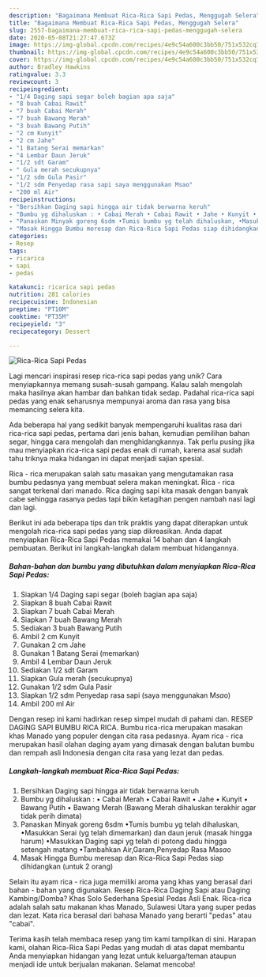 ```yaml
---
description: "Bagaimana Membuat Rica-Rica Sapi Pedas, Menggugah Selera"
title: "Bagaimana Membuat Rica-Rica Sapi Pedas, Menggugah Selera"
slug: 2557-bagaimana-membuat-rica-rica-sapi-pedas-menggugah-selera
date: 2020-05-08T21:27:47.673Z
image: https://img-global.cpcdn.com/recipes/4e9c54a600c3bb50/751x532cq70/rica-rica-sapi-pedas-foto-resep-utama.jpg
thumbnail: https://img-global.cpcdn.com/recipes/4e9c54a600c3bb50/751x532cq70/rica-rica-sapi-pedas-foto-resep-utama.jpg
cover: https://img-global.cpcdn.com/recipes/4e9c54a600c3bb50/751x532cq70/rica-rica-sapi-pedas-foto-resep-utama.jpg
author: Bradley Hawkins
ratingvalue: 3.3
reviewcount: 3
recipeingredient:
- "1/4 Daging sapi segar boleh bagian apa saja"
- "8 buah Cabai Rawit"
- "7 buah Cabai Merah"
- "7 buah Bawang Merah"
- "3 buah Bawang Putih"
- "2 cm Kunyit"
- "2 cm Jahe"
- "1 Batang Serai memarkan"
- "4 Lembar Daun Jeruk"
- "1/2 sdt Garam"
- " Gula merah secukupnya"
- "1/2 sdm Gula Pasir"
- "1/2 sdm Penyedap rasa sapi saya menggunakan Msao"
- "200 ml Air"
recipeinstructions:
- "Bersihkan Daging sapi hingga air tidak berwarna keruh"
- "Bumbu yg dihaluskan : • Cabai Merah • Cabai Rawit • Jahe • Kunyit • Bawang Putih • Bawang Merah (Bawang Merah dihaluskan terakhir agar tidak perih dimata)"
- "Panaskan Minyak goreng 6sdm •Tumis bumbu yg telah dihaluskan, •Masukkan Serai (yg telah dimemarkan) dan daun jeruk (masak hingga harum) •Masukkan Daging sapi yg telah di potong dadu hingga setengah matang •Tambahkan Air,Garam,Penyedap Rasa Ma*sa*o"
- "Masak Hingga Bumbu meresap dan Rica-Rica Sapi Pedas siap dihidangkan (untuk 2 orang)"
categories:
- Resep
tags:
- ricarica
- sapi
- pedas

katakunci: ricarica sapi pedas 
nutrition: 281 calories
recipecuisine: Indonesian
preptime: "PT10M"
cooktime: "PT35M"
recipeyield: "3"
recipecategory: Dessert

---
```



![Rica-Rica Sapi Pedas](https://img-global.cpcdn.com/recipes/4e9c54a600c3bb50/751x532cq70/rica-rica-sapi-pedas-foto-resep-utama.jpg)

Lagi mencari inspirasi resep rica-rica sapi pedas yang unik? Cara menyiapkannya memang susah-susah gampang. Kalau salah mengolah maka hasilnya akan hambar dan bahkan tidak sedap. Padahal rica-rica sapi pedas yang enak seharusnya mempunyai aroma dan rasa yang bisa memancing selera kita.

Ada beberapa hal yang sedikit banyak mempengaruhi kualitas rasa dari rica-rica sapi pedas, pertama dari jenis bahan, kemudian pemilihan bahan segar, hingga cara mengolah dan menghidangkannya. Tak perlu pusing jika mau menyiapkan rica-rica sapi pedas enak di rumah, karena asal sudah tahu triknya maka hidangan ini dapat menjadi sajian spesial.

Rica - rica merupakan salah satu masakan yang mengutamakan rasa bumbu pedasnya yang membuat selera makan meningkat. Rica - rica sangat terkenal dari manado. Rica daging sapi kita masak dengan banyak cabe sehingga rasanya pedas tapi bikin ketagihan pengen nambah nasi lagi dan lagi.


Berikut ini ada beberapa tips dan trik praktis yang dapat diterapkan untuk mengolah rica-rica sapi pedas yang siap dikreasikan. Anda dapat menyiapkan Rica-Rica Sapi Pedas memakai 14 bahan dan 4 langkah pembuatan. Berikut ini langkah-langkah dalam membuat hidangannya.

<!--inarticleads1-->

##### Bahan-bahan dan bumbu yang dibutuhkan dalam menyiapkan Rica-Rica Sapi Pedas:

1. Siapkan 1/4 Daging sapi segar (boleh bagian apa saja)
1. Siapkan 8 buah Cabai Rawit
1. Siapkan 7 buah Cabai Merah
1. Siapkan 7 buah Bawang Merah
1. Sediakan 3 buah Bawang Putih
1. Ambil 2 cm Kunyit
1. Gunakan 2 cm Jahe
1. Gunakan 1 Batang Serai (memarkan)
1. Ambil 4 Lembar Daun Jeruk
1. Sediakan 1/2 sdt Garam
1. Siapkan  Gula merah (secukupnya)
1. Gunakan 1/2 sdm Gula Pasir
1. Siapkan 1/2 sdm Penyedap rasa sapi (saya menggunakan M*sa*o)
1. Ambil 200 ml Air


Dengan resep ini kami hadirkan resep simpel mudah di pahami dan. RESEP DAGING SAPI BUMBU RICA RICA. Bumbu rica-rica merupakan masakan khas Manado yang populer dengan cita rasa pedasnya. Ayam rica - rica merupakan hasil olahan daging ayam yang dimasak dengan balutan bumbu dan rempah asli Indonesia dengan cita rasa yang lezat dan pedas. 

<!--inarticleads2-->

##### Langkah-langkah membuat Rica-Rica Sapi Pedas:

1. Bersihkan Daging sapi hingga air tidak berwarna keruh
1. Bumbu yg dihaluskan : • Cabai Merah • Cabai Rawit • Jahe • Kunyit • Bawang Putih • Bawang Merah (Bawang Merah dihaluskan terakhir agar tidak perih dimata)
1. Panaskan Minyak goreng 6sdm •Tumis bumbu yg telah dihaluskan, •Masukkan Serai (yg telah dimemarkan) dan daun jeruk (masak hingga harum) •Masukkan Daging sapi yg telah di potong dadu hingga setengah matang •Tambahkan Air,Garam,Penyedap Rasa Ma*sa*o
1. Masak Hingga Bumbu meresap dan Rica-Rica Sapi Pedas siap dihidangkan (untuk 2 orang)


Selain itu ayam rica - rica juga memiliki aroma yang khas yang berasal dari bahan - bahan yang digunakan. Resep Rica-Rica Daging Sapi atau Daging Kambing/Domba? Khas Solo Sederhana Spesial Pedas Asli Enak. Rica-rica adalah salah satu makanan khas Manado, Sulawesi Utara yang super pedas dan lezat. Kata rica berasal dari bahasa Manado yang berarti &#34;pedas&#34; atau &#34;cabai&#34;. 

Terima kasih telah membaca resep yang tim kami tampilkan di sini. Harapan kami, olahan Rica-Rica Sapi Pedas yang mudah di atas dapat membantu Anda menyiapkan hidangan yang lezat untuk keluarga/teman ataupun menjadi ide untuk berjualan makanan. Selamat mencoba!
